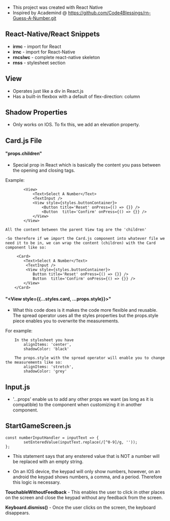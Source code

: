 - This project was created with React Native
- Inspired by Academind @ https://github.com/Code4Blessings/rn-Guess-A-Number.git

## React-Native/React Snippets
- **irmc** - import for React
- **irnc** - import for React-Native
- **rncslwc** - complete react-native skeleton
- **rnss** - stylesheet section

## View
- Operates just like a div in React.js
- Has a built-in flexbox with a default of flex-direction: column

## Shadow Properties
- Only works on IOS. To fix this, we add an elevation property.

## Card.js File

#### "props.children"
- Special prop in React which is basically the content you pass between the opening and closing tags.

Example:

```
        <View>
            <Text>Select A Number</Text>
            <TextInput />
            <View style={styles.buttonContainer}>
                <Button title='Reset' onPress={() => {}} />
                <Button  title='Confirm' onPress={() => {}} /> 
            </View>
        </View>

```
    All the content between the parent View tag are the 'children'

    -So therefore if we import the Card.js component into whatever file we need it to be in, we can wrap the content (children) with the Card component like so:

```
     <Card>
        <Text>Select A Number</Text>
         <TextInput />
         <View style={styles.buttonContainer}>
            Button title='Reset' onPress={() => {}} />
            Button  title='Confirm' onPress={() => {}} /> 
        </View>
    </Card>
```

#### "<View style={{...styles.card, ...props.style}}>"
- What this code does is it makes the code more flexible and reusable.  The spread operator uses all the styles properties but the props.style piece enables you to overwrite the measurements.

For example:

```
    In the stylesheet you have
        alignItems: 'center',
        shadowColor: 'black'
    
    The props.style with the spread operator will enable you to change the measurements like so:
        alignItems: 'stretch',
        shadowColor: 'grey'

```

## Input.js
- '...props' enable us to add any other props we want (as long as it is compatible) to the component when customizing it in another component.

## StartGameScreen.js

```
const numberInputHandler = inputText => {
        setEnteredValue(inputText.replace(/[^0-9]/g, ''));
};

```

- This statement says that any enstered value that is NOT a number will be replaced with an empty string.

- On an IOS device, the keypad will only show numbers, however, on an android the keypad shows numbers, a comma, and a period.  Therefore this logic is necessary.

**TouchableWithoutFeedback** - This enables the user to click in other places on the screen and close the keypad without any feedback from the screen.

**Keyboard.dismiss()** - Once the user clicks on the screen, the keyboard disappears.






